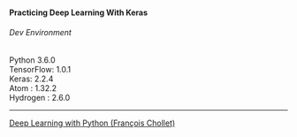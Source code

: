 #### Practicing Deep Learning With Keras

###### Dev Environment
Python 3.6.0  
TensorFlow: 1.0.1  
Keras: 2.2.4  
Atom : 1.32.2   
Hydrogen : 2.6.0  

***
[Deep Learning with Python
(François Chollet)](https://www.manning.com/books/deep-learning-with-pytho)
